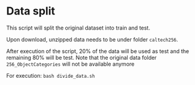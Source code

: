 # Data split

This script will split the original dataset into train and test.

Upon download, unzipped data needs to be under folder `caltech256`. 

After execution of the script, 20% of the data will be used as test and
the remaining 80% will be test. Note that the original data folder
`256_ObjectCategories` will not be available anymore

For execution: `bash divide_data.sh`